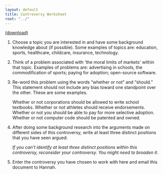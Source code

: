 ```yaml
---
layout: default
title: Controversy Worksheet
root: "../"
---
```

[(download)](controversyWorksheet.docx)  

1.	Choose a topic you are interested in and have some background knowledge about (if possible).  Some examples of topics are: education, sports, healthcare, childcare, insurance, technology.

2.	Think of a problem associated with 'the moral limits of markets' within that topic.  Examples of problems are: advertising in schools, the commodification of sports; paying for adoption; open-source software.


3.	Re-word this problem using the words “whether or not” and “should.” This statement should not include any bias toward one standpoint over the other.  These are some examples.  

	Whether or not corporations should be allowed to write school textbooks.
	Whether or not athletes should receive endorsements.
	Whether or not you should be able to pay for more selective adoption.
	Whether or not computer code should be patented and owned.

4.	After doing some background research into the arguments made on different sides of this controversy, write at least three distinct positions that you have seen argued:




	*If you can’t identify at least three distinct positions within this controversy, reconsider your controversy.  You might need to broaden it.* 

5.	Enter the controversy you have chosen to work with here and email this document to Hannah.




















